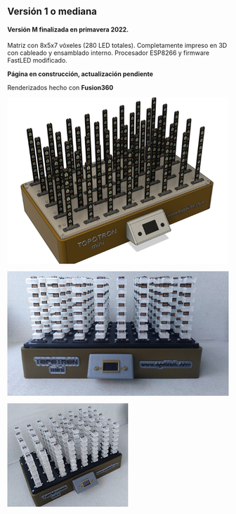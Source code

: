## Versión 1 o mediana


#### **Versión M** finalizada en primavera 2022. 
 
Matriz con 8x5x7 vóxeles (280 LED totales). Completamente impreso en 3D con cableado y ensamblado interno. Procesador ESP8266 y firmware FastLED modificado.

**Página en construcción, actualización pendiente**

Renderizados hecho con **Fusion360**

![TopoTronM](Imagenes/TopoTronM.png)

![TopoTronMfrontal](Imagenes/TopoTronMfrontal.png)

![TopoTronMlateral](Imagenes/TopoTronMlateral.png)





